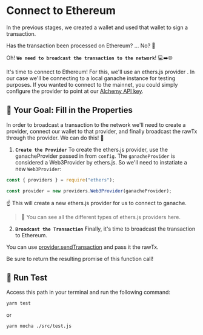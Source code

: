 # Connect to Ethereum

In the previous stages, we created a wallet and used that wallet to sign a transaction.

Has the transaction been processed on Ethereum? … No? 🤔

Oh! **`We need to broadcast the transaction to the network`**! 💻➡️🌐

It's time to connect to Ethereum! For this, we'll use an ethers.js provider . In our case we'll be connecting to a local ganache instance for testing purposes. If you wanted to connect to the mainnet, you could simply configure the provider to point at our [Alchemy API key](https://www.alchemy.com/).

## 🏁 Your Goal: Fill in the Properties

In order to broadcast a transaction to the network we'll need to create a provider, connect our wallet to that provider, and finally broadcast the rawTx through the provider. We can do this! 💪

1. **`Create the Provider`**
   To create the ethers.js provider, use the ganacheProvider passed in from `config`. The `ganacheProvider` is considered a Web3Provider by ethers.js. So we'll need to instatiate a new `Web3Provider`:

```js
const { providers } = require("ethers");

const provider = new providers.Web3Provider(ganacheProvider);
```

☝️ This will create a new ethers.js provider for us to connect to ganache.

> 📖 You can see all the different types of ethers.js providers here.

2. **`Broadcast the Transaction`**
   Finally, it's time to broadcast the transaction to Ethereum.

You can use [provider.sendTransaction](https://docs.ethers.org/v5/api/providers/provider/#Provider-sendTransaction) and pass it the rawTx.

Be sure to return the resulting promise of this function call!

## 🧪 Run Test

Access this path in your terminal and run the following command:

```bash
yarn test
```

or

```bash
yarn mocha ./src/test.js
```
